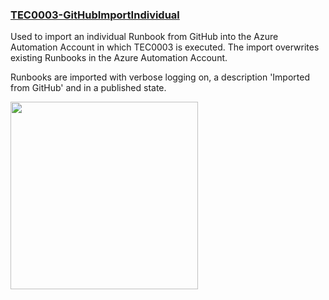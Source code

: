 ### [TEC0003-GitHubImportIndividual](https://raw.githubusercontent.com/fbodmer/AzureGovernance/master/TEC0003-GitHubImportIndividual.ps1)

Used to import an individual Runbook from GitHub into the Azure Automation Account in which TEC0003 is executed. The import overwrites existing Runbooks in the Azure Automation Account. 

Runbooks are imported with verbose logging on, a description 'Imported from GitHub' and in a published state. 

<img src="https://github.com/fbodmer/AzureGovernance/wiki/Runbooks/TEC0003.png" width="300">